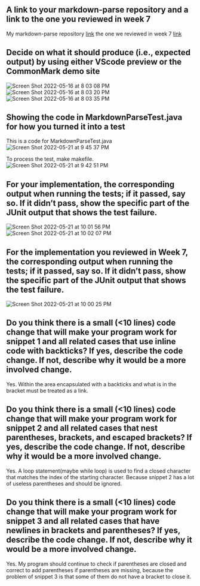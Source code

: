## A link to your markdown-parse repository and a link to the one you reviewed in week 7

My markdown-parse repository [link](https://github.com/ha272won/markdown-parser)
the one we reviewed in week 7 [link](https://github.com/zayverrulez/markdown-parser)

## Decide on what it should produce (i.e., expected output) by using either VScode preview or the CommonMark demo site
![Screen Shot 2022-05-16 at 8 03 08 PM](https://user-images.githubusercontent.com/103228431/168719852-10f7b8a4-195c-4720-ae72-73ac6b5de602.png)
![Screen Shot 2022-05-16 at 8 03 20 PM](https://user-images.githubusercontent.com/103228431/168719844-22baa4f9-926f-4ed6-b1c4-ed080b84e132.png)
![Screen Shot 2022-05-16 at 8 03 35 PM](https://user-images.githubusercontent.com/103228431/168719849-d4f5d029-e1ce-4a17-8a0f-f7a0de243e11.png)

## Showing the code in MarkdownParseTest.java for how you turned it into a test

This is a code for MarkdownParseTest.java
![Screen Shot 2022-05-21 at 9 45 37 PM](https://user-images.githubusercontent.com/103228431/169679136-39592418-eb0f-443e-a5bb-a5fb58d3334f.png)

To process the test, make makefile.
![Screen Shot 2022-05-21 at 9 42 51 PM](https://user-images.githubusercontent.com/103228431/169679101-e88265cc-cf40-4558-8334-6be436f3f572.png)

## For your implementation, the corresponding output when running the tests; if it passed, say so. If it didn’t pass, show the specific part of the JUnit output that shows the test failure.
![Screen Shot 2022-05-21 at 10 01 56 PM](https://user-images.githubusercontent.com/103228431/169679634-0551cb12-e6bb-4374-83b4-2977370a1688.png)
![Screen Shot 2022-05-21 at 10 02 07 PM](https://user-images.githubusercontent.com/103228431/169679635-517ce6c0-c0c0-4a7b-af00-cb03ba6d7e62.png)

## For the implementation you reviewed in Week 7, the corresponding output when running the tests; if it passed, say so. If it didn’t pass, show the specific part of the JUnit output that shows the test failure.
![Screen Shot 2022-05-21 at 10 00 25 PM](https://user-images.githubusercontent.com/103228431/169679503-6c0e310b-5577-42e3-acc8-92841458719b.png)

## Do you think there is a small (<10 lines) code change that will make your program work for snippet 1 and all related cases that use inline code with backticks? If yes, describe the code change. If not, describe why it would be a more involved change.

Yes.
Within the area encapsulated with a backticks and what is in the bracket must be treated as a link.

## Do you think there is a small (<10 lines) code change that will make your program work for snippet 2 and all related cases that nest parentheses, brackets, and escaped brackets? If yes, describe the code change. If not, describe why it would be a more involved change.

Yes.
A loop statement(maybe while loop) is used to find a closed character that matches the index of the starting character. Because snippet 2 has a lot of useless parentheses and should be ignored.

## Do you think there is a small (<10 lines) code change that will make your program work for snippet 3 and all related cases that have newlines in brackets and parentheses? If yes, describe the code change. If not, describe why it would be a more involved change.

Yes.
My program should continue to check if parentheses are closed and correct to add parentheses if parentheses are missing, because the problem of snippet 3 is that some of them do not have a bracket to close it.
